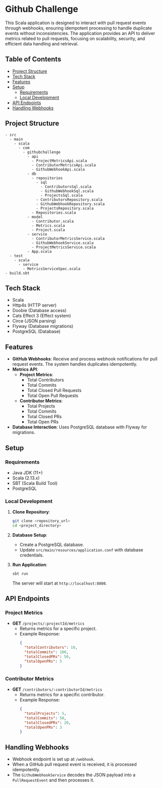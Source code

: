 # Github Challenge

This Scala application is designed to interact with pull request events through webhooks, ensuring idempotent processing to handle duplicate events without inconsistencies.  The application provides an API to deliver metrics related to pull requests, focusing on scalability, security, and efficient data handling and retrieval.

## Table of Contents
- [Project Structure](#project-structure)
- [Tech Stack](#tech-stack)
- [Features](#features)
- [Setup](#setup)
    - [Requirements](#requirements)
    - [Local Development](#local-development)
- [API Endpoints](#api-endpoints)
- [Handling Webhooks](#handling-webhooks)

## Project Structure
```
- src
  - main
    - scala
      - com
        - githubchallenge
          - api
            - ProjectMetricsApi.scala
            - ContributorMetricsApi.scala
            - GithubWebhookApi.scala
          - db
            - repositories
              - sql
                - ContributorsSql.scala
                - GithubWebhookSql.scala
                - ProjectsSql.scala
              - ContributorsRepository.scala
              - GithubWebhookRepository.scala
              - ProjectsRepository.scala
            - Repositories.scala
          - model
            - Contributor.scala
            - Metrics.scala
            - Project.scala
          - service
            - ContributorMetricsService.scala
            - GithubWebhookService.scala
            - ProjectMetricsService.scala
          - App.scala
  - test
    - scala
      - service
        - MetricsServiceSpec.scala
- build.sbt
```

## Tech Stack
- Scala
- Http4s (HTTP server)
- Doobie (Database access)
- Cats Effect 3 (Effect system)
- Circe (JSON parsing)
- Flyway (Database migrations)
- PostgreSQL (Database)

## Features
- **GitHub Webhooks**: Receive and process webhook notifications for pull request events. The system handles duplicates idempotently.
- **Metrics API**:
    - **Project Metrics**:
        - Total Contributors
        - Total Commits
        - Total Closed Pull Requests
        - Total Open Pull Requests
    - **Contributor Metrics**:
        - Total Projects
        - Total Commits
        - Total Closed PRs
        - Total Open PRs
- **Database Interaction**: Uses PostgreSQL database with Flyway for migrations.

## Setup

### Requirements
- Java JDK (11+)
- Scala (2.13.x)
- SBT (Scala Build Tool)
- PostgreSQL

### Local Development
1. **Clone Repository**:
   ```bash
   git clone <repository_url>
   cd <project_directory>
   ```

2. **Database Setup**:
    - Create a PostgreSQL database.
    - Update `src/main/resources/application.conf` with database credentials.
   

3. **Run Application**:
   ```bash
   sbt run
   ```
   The server will start at `http://localhost:8080`.


## API Endpoints

### Project Metrics
- **GET** `/projects/:projectId/metrics`
    - Returns metrics for a specific project.
    - Example Response:
      ```json
      {
        "totalContributors": 10,
        "totalCommits": 100,
        "totalClosedPRs": 50,
        "totalOpenPRs": 5
      }
      ```

### Contributor Metrics
- **GET** `/contributors/:contributorId/metrics`
    - Returns metrics for a specific contributor.
    - Example Response:
      ```json
      {
        "totalProjects": 5,
        "totalCommits": 50,
        "totalClosedPRs": 20,
        "totalOpenPRs": 3
      }
      ```

## Handling Webhooks
- Webhook endpoint is set up at `/webhook`.
- When a GitHub pull request event is received, it is processed idempotently.
- The `GithubWebhookService` decodes the JSON payload into a `PullRequestEvent` and then processes it.
